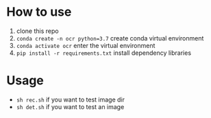 # How to use
1. clone this repo
2. `conda create -n ocr python=3.7` create conda virtual environment
3. `conda activate ocr` enter the virtual environment
4. `pip install -r requirements.txt` install dependency libraries

# Usage
- `sh rec.sh` if you want to test image dir
- `sh det.sh` if you want to test an image
